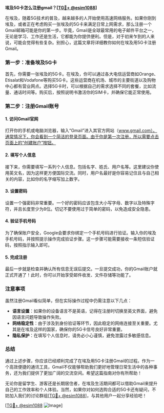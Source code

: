 **埃及5G卡怎么注册gmail？[[TG💪+ @esim1088](https://t.me/s/esim1088)]**

在埃及，随着5G技术的普及，越来越多的人开始使用高速网络服务。如果你刚到埃及，或者正在考虑购买一张埃及的5G卡来满足日常上网需求，那么注册一个Gmail邮箱可能是你的第一步。毕竟，Gmail是全球最常用的电子邮件平台之一，无论是学习、工作还是生活，它都能为你提供便利。但是，对于初来乍到的人来说，可能会觉得有些复杂。别担心，这篇文章将详细教你如何在埃及用5G卡注册Gmail。

### 第一步：准备埃及5G卡

首先，你需要一张埃及的5G卡。在埃及，你可以通过各大电信运营商如Orange、Etisalat和Vodafone等购买5G卡。这些运营商在机场、城市的主要街道以及购物中心都有营业网点。选择5G卡时，可以根据自己的需求选择不同的套餐，比如流量、通话时间等。购买后，按照说明书激活你的SIM卡，并确保它能正常使用。

### 第二步：注册Gmail账号

#### 1. 访问Gmail官网

打开你的手机或电脑浏览器，输入“Gmail”进入其官方网站（www.gmail.com）。通常情况下，你会看到一个简洁的登录页面。由于你是第一次注册，所以需要点击页面上的“创建账户”按钮。

#### 2. 填写个人信息

接下来，你需要填写一系列个人信息。包括名字、姓氏、用户名等。这里建议你使用英文名，因为这样更方便国际交流。同时，用户名最好是你容易记住且与自己相关的内容，比如你的名字缩写加上数字。

#### 3. 设置密码

设置一个强密码非常重要。一个好的密码应该包含大小写字母、数字以及特殊字符，并且长度至少为8位。切记不要使用过于简单的密码，以免造成安全隐患。

#### 4. 验证手机号码

为了确保账户安全，Google会要求你绑定一个手机号码进行验证。输入你的埃及手机号码，并按照提示操作完成验证步骤。这一步骤可能需要接收一条短信验证码，按照指示输入即可。

#### 5. 完成注册

最后一步就是检查并确认所有信息无误后提交。一旦提交成功，你的Gmail账户就正式开通了！此时，你可以开始享受邮件收发、文件存储等功能了。

### 注意事项

虽然注册Gmail看似简单，但在实际操作过程中仍需注意以下几点：

- **语言设置**：如果你的设备语言不是英语，记得在注册时切换至英文界面，避免因语言问题导致操作失败。
- **网络稳定性**：由于涉及到身份验证等环节，因此稳定的网络连接至关重要。尤其是在埃及这样的国家，确保你的5G卡信号良好非常重要。
- **隐私保护**：在填写个人信息时，请务必小心谨慎，避免泄露过多敏感信息。

### 总结

通过上述步骤，你应该已经顺利完成了在埃及用5G卡注册Gmail的过程。作为一个高效便捷的通讯工具，Gmail不仅能够帮助我们更好地管理日常生活中的各种事务，还为我们提供了更加广阔的交流空间。希望这篇指南对你有所帮助！

无论你是留学生、游客还是长期居住者，在埃及生活期间都可以借助Gmail来提升自己的工作效率和个人体验。当然，如果你对如何选购合适的5G卡还有疑问，不妨加入我们的讨论群组[[TG💪+ @esim1088](https://t.me/s/esim1088)]，与其他用户一起分享经验吧！

[[TG💪+ @esim1088](https://t.me/s/esim1088) ![Image](https://i.postimg.cc/4NQfJmqS/Snipaste-2025-05-13-00-14-12.png)]